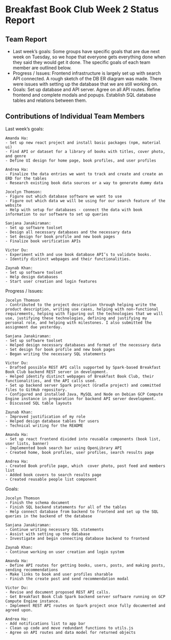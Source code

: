 # Breakfast Book Club Week 2 Status Report
## Team Report
- Last week’s goals: Some groups have specific goals that are due next week on Tuesday, so we hope that everyone gets everything done when they said they would get it done. The specific goals of each team member are outlined below.
- Progress / Issues: Frontend infrastructure is largely set up with search API connected. A rough sketch of the DB ER diagram was made. There were issues with setting up the database that we are still working on. 
- Goals: Set up database and API server. Agree on all API routes. Refine frontend and complete modals and popups. Establish SQL database tables and relations between them.

## Contributions of Individual Team Members
Last week’s goals:

    Amanda Ha:
    - Set up new react project and install basic packages (npm, material ui)
    - Find API or dataset for a library of books with titles, cover photo, and genre
    - Define UI design for home page, book profiles, and user profiles
    
    Andrea Ha:
    - Finalize the data entries we want to track and create and create an ERD for the tables
    - Research existing book data sources or a way to generate dummy data

    Jocelyn Thomson:
    - Figure out which database software we want to use
    - Figure out which data we will be using for our search feature of the website
    - Help with setup for databases - connect the data with book information to our software to set up queries
    
    Sanjana Janakiraman:
    - Set up software toolset
    - Design all necessary databases and the necessary data
    - Set design for book profile and new book pages
    - Finalize book verification APIs
    
    Victor Du:
    - Experiment with and use book database API’s to validate books.
    - Identify distinct webpages and their functionalities.
    
    Zaynab Khan:
    - Set up software toolset
    - Help design databases
    - Start user creation and login features

Progress / Issues: 
    
    Jocelyn Thomson
    - Contributed to the project description through helping write the product description, writing use cases, helping with non-functional requirements, helping with figuring out the technologies that we will use, justifying these technologies, defining and justifying my personal role, and helping with milestones. I also submitted the assignment due yesterday. 
    
    Sanjana Janakiraman:
    - Set up software toolset
    - Helped design necessary databases and format of the necessary data
    - Set design for book profile and new book pages
    - Began writing the necessary SQL statements
    
    Victor Du:
    - Drafted possible REST API calls supported by Spark-based Breakfast Book Club backend REST server in development.
    - Helped identify distinct webpages of Breakfast Book Club, their functionalities, and the API calls used.
    - Set up backend server Spark project (Gradle project) and committed files to GitHub repository.
    - Configured and installed Java, MySQL and Node on Debian GCP Compute Engine instance in preparation for backend API server development.
    - Discussed SQL table layouts
    
    Zaynab Khan:
    - Improved justification of my role
    - Helped design database tables for users
    - Technical writing for the README
    
    Amanda Ha: 
    - Set up react frontend divided into reusable components (book list, user lists, banner)
    - Implemented book search bar using OpenLibrary API
    - Created home, book profiles, user profiles, search results page

    Andrea Ha:
    - Created Book profile page, which  cover photo, post feed and members list
    - Added book covers to search results page
    - Created reusable people list component 

Goals:

    Jocelyn Thomson
    - Finish the schema document
    - Finish SQL backend statements for all of the tables
    - Help connect database from backend to frontend and set up the SQL queries in the backend of the database
    
    Sanjana Janakiraman:
    - Continue writing necessary SQL statements
    - Assist with setting up the database
    - Investigate and begin connecting database backend to frontend

    Zaynab Khan:
    - Continue working on user creation and login system
    
    Amanda Ha: 
    - Define API routes for getting books, users, posts, and making posts, sending recommendations
    - Make links to book and user profiles sharable
    - Finish the create post and send recommendation modal

    Victor Du:
    - Revise and document proposed REST API calls.
    - Get Breakfast Book Club Spark backend server software running on GCP Compute Engine instance.
    - Implement REST API routes on Spark project once fully documented and agreed upon.

    Andrea Ha:
    - Add notifications list to app bar
    - Clean up code and move redundant functions to utils.js
    - Agree on API routes and data model for returned objects


